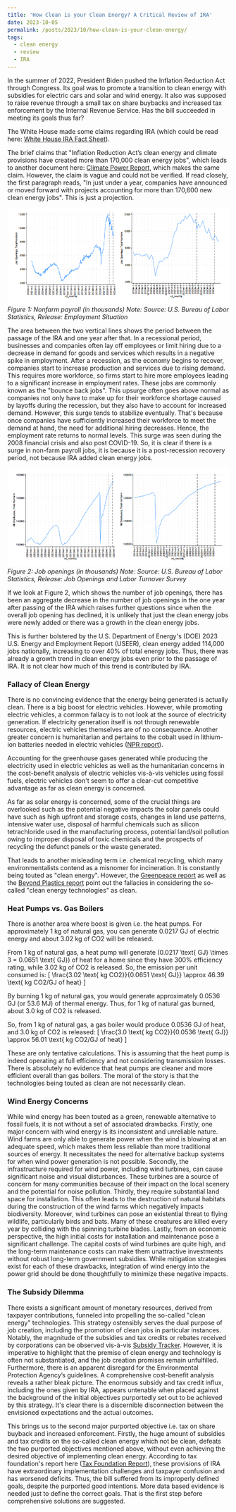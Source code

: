 ```yaml
---
title: 'How Clean is your Clean Energy? A Critical Review of IRA'
date: 2023-10-05
permalink: /posts/2023/10/how-clean-is-your-clean-energy/
tags:
  - clean energy
  - review
  - IRA
---
```


In the summer of 2022, President Biden pushed the Inflation Reduction Act through Congress. Its goal was to promote a transition to clean energy with subsidies for electric cars and solar and wind energy. It also was supposed to raise revenue through a small tax on share buybacks and increased tax enforcement by the Internal Revenue Service. Has the bill succeeded in meeting its goals thus far?

The White House made some claims regarding IRA (which could be read here: [White House IRA Fact Sheet](https://www.whitehouse.gov/briefing-room/statements-releases/2023/08/16/fact-sheet-one-year-in-president-bidens-inflation-reduction-act-is-driving-historic-climate-action-and-investing-in-america-to-create-good-paying-jobs-and-reduce-costs/)).

The brief claims that "Inflation Reduction Act’s clean energy and climate provisions have created more than 170,000 clean energy jobs", which leads to another document here: [Climate Power Report](https://climatepower.us/wp-content/uploads/sites/23/2023/07/Clean-Energy-Boom-Anniversary-Report-1.pdf), which makes the same claim. However, the claim is vague and could not be verified. If read closely, the first paragraph reads, "In just under a year, companies have announced or moved forward with projects accounting for more than 170,600 new clean energy jobs". This is just a projection.

![Nonfarm payroll](fig1.png)
*Figure 1: Nonfarm payroll (in thousands)*
*Note: Source: U.S. Bureau of Labor Statistics, Release: Employment Situation*

The area between the two vertical lines shows the period between the passage of the IRA and one year after that. In a recessional period, businesses and companies often lay off employees or limit hiring due to a decrease in demand for goods and services which results in a negative spike in employment. After a recession, as the economy begins to recover, companies start to increase production and services due to rising demand. This requires more workforce, so firms start to hire more employees leading to a significant increase in employment rates. These jobs are commonly known as the "bounce back jobs". This upsurge often goes above normal as companies not only have to make up for their workforce shortage caused by layoffs during the recession, but they also have to account for increased demand. However, this surge tends to stabilize eventually. That's because once companies have sufficiently increased their workforce to meet the demand at hand, the need for additional hiring decreases. Hence, the employment rate returns to normal levels. This surge was seen during the 2008 financial crisis and also post COVID-19. So, it is clear if there is a surge in non-farm payroll jobs, it is because it is a post-recession recovery period, not because IRA added clean energy jobs.

![Job openings](fig2.png)
*Figure 2: Job openings (in thousands)*
*Note: Source: U.S. Bureau of Labor Statistics, Release: Job Openings and Labor Turnover Survey*

If we look at Figure 2, which shows the number of job openings, there has been an aggregate decrease in the number of job openings in the one year after passing of the IRA which raises further questions since when the overall job opening has declined, it is unlikely that just the clean energy jobs were newly added or there was a growth in the clean energy jobs.

This is further bolstered by the U.S. Department of Energy's (DOE) 2023 U.S. Energy and Employment Report (USEER), clean energy added 114,000 jobs nationally, increasing to over 40% of total energy jobs. Thus, there was already a growth trend in clean energy jobs even prior to the passage of IRA. It is not clear how much of this trend is contributed by IRA.

### Fallacy of Clean Energy

There is no convincing evidence that the energy being generated is actually clean. There is a big boost for electric vehicles. However, while promoting electric vehicles, a common fallacy is to not look at the source of electricity generation. If electricity generation itself is not through renewable resources, electric vehicles themselves are of no consequence. Another greater concern is humanitarian and pertains to the cobalt used in lithium-ion batteries needed in electric vehicles ([NPR report](https://www.npr.org/sections/goatsandsoda/2023/02/01/1152893248/red-cobalt-congo-drc-mining-siddharth-kara)).

Accounting for the greenhouse gases generated while producing the electricity used in electric vehicles as well as the humanitarian concerns in the cost-benefit analysis of electric vehicles vis-à-vis vehicles using fossil fuels, electric vehicles don't seem to offer a clear-cut competitive advantage as far as clean energy is concerned.

As far as solar energy is concerned, some of the crucial things are overlooked such as the potential negative impacts the solar panels could have such as high upfront and storage costs, changes in land use patterns, intensive water use, disposal of harmful chemicals such as silicon tetrachloride used in the manufacturing process, potential land/soil pollution owing to improper disposal of toxic chemicals and the prospects of recycling the defunct panels or the waste generated.

That leads to another misleading term i.e. chemical recycling, which many environmentalists contend as a misnomer for incineration. It is constantly being touted as "clean energy". However, the [Greenpeace report](https://www.greenpeace.org/usa/news/new-greenpeace-report-plastic-recycling-is-a-dead-end-street-year-after-year-plastic-recycling-declines-even-as-plastic-waste-increases/) as well as the [Beyond Plastics report](https://www.beyondplastics.org/publications/chemical-recycling) point out the fallacies in considering the so-called "clean energy technologies" as clean.

### Heat Pumps vs. Gas Boilers

There is another area where boost is given i.e. the heat pumps. For approximately 1 kg of natural gas, you can generate 0.0217 GJ of electric energy and about 3.02 kg of CO2 will be released.

From 1 kg of natural gas, a heat pump will generate \(0.0217 \text{ GJ} \times 3 = 0.0651 \text{ GJ}\) of heat for a home since they have 300% efficiency rating, while 3.02 kg of CO2 is released. So, the emission per unit consumed is:
\[ \frac{3.02 \text{ kg CO2}}{0.0651 \text{ GJ}} \approx 46.39 \text{ kg CO2/GJ of heat} \]

By burning 1 kg of natural gas, you would generate approximately 0.0536 GJ (or 53.6 MJ) of thermal energy. Thus, for 1 kg of natural gas burned, about 3.0 kg of CO2 is released.

So, from 1 kg of natural gas, a gas boiler would produce 0.0536 GJ of heat, and 3.0 kg of CO2 is released:
\[ \frac{3.0 \text{ kg CO2}}{0.0536 \text{ GJ}} \approx 56.01 \text{ kg CO2/GJ of heat} \]

These are only tentative calculations. This is assuming that the heat pump is indeed operating at full efficiency and not considering transmission losses. There is absolutely no evidence that heat pumps are cleaner and more efficient overall than gas boilers. The moral of the story is that the technologies being touted as clean are not necessarily clean.

### Wind Energy Concerns

While wind energy has been touted as a green, renewable alternative to fossil fuels, it is not without a set of associated drawbacks. Firstly, one major concern with wind energy is its inconsistent and unreliable nature. Wind farms are only able to generate power when the wind is blowing at an adequate speed, which makes them less reliable than more traditional sources of energy. It necessitates the need for alternative backup systems for when wind power generation is not possible. Secondly, the infrastructure required for wind power, including wind turbines, can cause significant noise and visual disturbances. These turbines are a source of concern for many communities because of their impact on the local scenery and the potential for noise pollution. Thirdly, they require substantial land space for installation. This often leads to the destruction of natural habitats during the construction of the wind farms which negatively impacts biodiversity. Moreover, wind turbines can pose an existential threat to flying wildlife, particularly birds and bats. Many of these creatures are killed every year by colliding with the spinning turbine blades. Lastly, from an economic perspective, the high initial costs for installation and maintenance pose a significant challenge. The capital costs of wind turbines are quite high, and the long-term maintenance costs can make them unattractive investments without robust long-term government subsidies. While mitigation strategies exist for each of these drawbacks, integration of wind energy into the power grid should be done thoughtfully to minimize these negative impacts.

### The Subsidy Dilemma

There exists a significant amount of monetary resources, derived from taxpayer contributions, funneled into propelling the so-called "clean energy" technologies. This strategy ostensibly serves the dual purpose of job creation, including the promotion of clean jobs in particular instances. Notably, the magnitude of the subsidies and tax credits or rebates received by corporations can be observed vis-à-vis [Subsidy Tracker](https://subsidytracker.goodjobsfirst.org). However, it is imperative to highlight that the premise of clean energy and technology is often not substantiated, and the job creation promises remain unfulfilled. Furthermore, there is an apparent disregard for the Environmental Protection Agency’s guidelines. A comprehensive cost-benefit analysis reveals a rather bleak picture. The enormous subsidy and tax credit influx, including the ones given by IRA, appears untenable when placed against the background of the initial objectives purportedly set out to be achieved by this strategy. It's clear there is a discernible disconnection between the envisioned expectations and the actual outcomes.

This brings us to the second major purported objective i.e. tax on share buyback and increased enforcement. Firstly, the huge amount of subsidies and tax credits on the so-called clean energy which not be clean, defeats the two purported objectives mentioned above, without even achieving the desired objective of implementing clean energy. According to tax foundation's report here ([Tax Foundation Report](https://taxfoundation.org/research/all/federal/inflation-reduction-act-taxes/)), these provisions of IRA have extraordinary implementation challenges and taxpayer confusion and has worsened deficits. Thus, the bill suffered from its improperly defined goals, despite the purported good intentions. More data based evidence is needed just to define the correct goals. That is the first step before comprehensive solutions are suggested.
